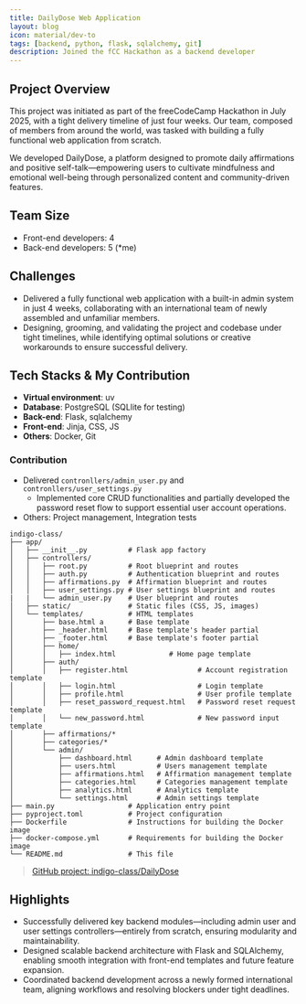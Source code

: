 ```yaml
---
title: DailyDose Web Application
layout: blog
icon: material/dev-to
tags: [backend, python, flask, sqlalchemy, git]
description: Joined the fCC Hackathon as a backend developer
---
```


## Project Overview

This project was initiated as part of the freeCodeCamp Hackathon in July 2025, with a tight delivery timeline of just four weeks. Our team, composed of members from around the world, was tasked with building a fully functional web application from scratch.

We developed DailyDose, a platform designed to promote daily affirmations and positive self-talk—empowering users to cultivate mindfulness and emotional well-being through personalized content and community-driven features.

## Team Size

- Front-end developers: 4
- Back-end developers: 5 (*me)

## Challenges

- Delivered a fully functional web application with a built-in admin system in just 4 weeks, collaborating with an international team of newly assembled and unfamiliar members.
- Designing, grooming, and validating the project and codebase under tight timelines, while identifying optimal solutions or creative workarounds to ensure successful delivery.

## Tech Stacks & My Contribution

- **Virtual environment**: uv
- **Database**: PostgreSQL (SQLlite for testing)
- **Back-end**: Flask, sqlalchemy
- **Front-end**: Jinja, CSS, JS
- **Others**: Docker, Git

### Contribution

- Delivered `contronllers/admin_user.py` and `contronllers/user_settings.py`
    - Implemented core CRUD functionalities and partially developed the password reset flow to support essential user account operations.
- Others: Project management, Integration tests


```
indigo-class/
├── app/
│   ├── __init__.py          # Flask app factory
│   ├── controllers/
│   │   ├── root.py          # Root blueprint and routes
│   │   ├── auth.py          # Authentication blueprint and routes
│   │   ├── affirmations.py  # Affirmation blueprint and routes
│   │   ├── user_settings.py # User settings blueprint and routes
|   |   └── admin_user.py    # User blueprint and routes
│   ├── static/              # Static files (CSS, JS, images)
│   └── templates/           # HTML templates
│       ├── base.html a      # Base template
│       ├── _header.html     # Base template's header partial
│       ├── _footer.html     # Base template's footer partial
│       ├── home/
│       │   ├── index.html             # Home page template
│       ├── auth/
│       │   ├── register.html                 # Account registration template
│       │   ├── login.html                    # Login template
│       │   ├── profile.html                  # User profile template
│       │   ├── reset_password_request.html   # Password reset request template
│       │   └── new_password.html             # New password input template
│       ├── affirmations/*
│       ├── categories/*
│       └── admin/
│           ├── dashboard.html      # Admin dashboard template
│           ├── users.html          # Users management template
│           ├── affirmations.html   # Affirmation management template
│           ├── categories.html     # Categories management template
│           ├── analytics.html      # Analytics template
│           └── settings.html       # Admin settings template
├── main.py                  # Application entry point
├── pyproject.toml           # Project configuration
├── Dockerfile               # Instructions for building the Docker image
├── docker-compose.yml       # Requirements for building the Docker image
└── README.md                # This file
```

> [GitHub project: indigo-class/DailyDose ](https://github.com/freeCodeCamp-2025-Summer-Hackathon/indigo-class)


## Highlights

- Successfully delivered key backend modules—including admin user and user settings controllers—entirely from scratch, ensuring modularity and maintainability.
- Designed scalable backend architecture with Flask and SQLAlchemy, enabling smooth integration with front-end templates and future feature expansion.
- Coordinated backend development across a newly formed international team, aligning workflows and resolving blockers under tight deadlines.

<br>
